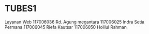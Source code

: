 TUBES1
======

<td> Layanan Web </td>
<td>117006036 Rd. Agung megantara</td>
<td>117006025 Indra Setia Permana</td>
<td>117006045 Riefa Kautsar</td>
<td>117006050 Holilul Rahman</td>
